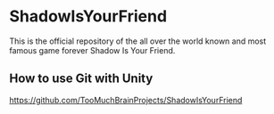 # ShadowIsYourFriend
This is the official repository of the all over the world known and most famous game forever Shadow Is Your Friend.

## How to use Git with Unity
https://github.com/TooMuchBrainProjects/ShadowIsYourFriend
